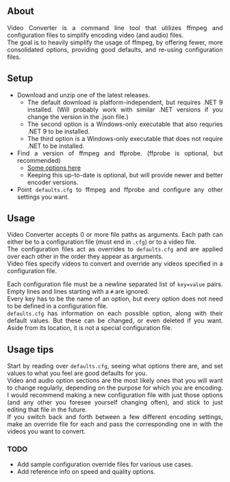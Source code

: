 <div align="justify">

## About
Video Converter is a command line tool that utilizes ffmpeg and configuration files to simplify encoding video (and audio) files.  
The goal is to heavily simplify the usage of ffmpeg, by offering fewer, more consolidated options, providing good defaults, and re-using configuration files.

## Setup
* Download and unzip one of the latest releases.
  * The default download is platform-independent, but requires .NET 9 installed. (Will probably work with similar .NET versions if you change the version in the .json file.)
  * The second option is a Windows-only executable that also requries .NET 9 to be installed.
  * The third option is a Windows-only executable that does not require .NET to be installed.
* Find a version of ffmpeg and ffprobe. (ffprobe is optional, but recommended)
  * [Some options here](https://ffmpeg.org/download.html)
  * Keeping this up-to-date is optional, but will provide newer and better encoder versions.
* Point `defaults.cfg` to ffmpeg and ffprobe and configure any other settings you want.

## Usage
Video Converter accepts 0 or more file paths as arguments. Each path can either be to a configuration file (must end in `.cfg`) or to a video file.  
The configuration files act as overrides to `defaults.cfg` and are applied over each other in the order they appear as arguments.  
Video files specify videos to convert and override any videos specified in a configuration file.

Each configuration file must be a newline separated list of `key=value` pairs. Empty lines and lines starting with a `#` are ignored.  
Every key has to be the name of an option, but every option does not need to be defined in a configuration file.  
`defaults.cfg` has information on each possible option, along with their default values. But these can be changed, or even deleted if you want. Aside from its location, it is not a special configuration file.

## Usage tips
Start by reading over `defaults.cfg`, seeing what options there are, and set values to what you feel are good defaults for you.  
Video and audio option sections are the most likely ones that you will want to change regularly, depending on the purpose for which you are encoding. I would recommend making a new configuration file with just those options (and any other you foresee yourself changing often), and stick to just editing that file in the future.  
If you switch back and forth between a few different encoding settings, make an override file for each and pass the corresponding one in with the videos you want to convert.

### TODO
* Add sample configuration override files for various use cases.
* Add reference info on speed and quality options.

</div>
